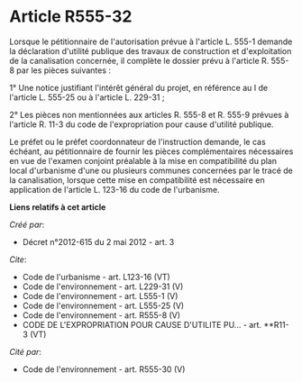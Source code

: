# Article R555-32

Lorsque le pétitionnaire de l'autorisation prévue à l'article L. 555-1 demande la déclaration d'utilité publique des travaux
de construction et d'exploitation de la canalisation concernée, il complète le dossier prévu à l'article R. 555-8 par les
pièces suivantes : 

1° Une notice justifiant l'intérêt général du projet, en référence au I de l'article L. 555-25 ou à l'article L. 229-31 ; 

2° Les pièces non mentionnées aux articles R. 555-8 et R. 555-9 prévues à l'article R. 11-3 du code de l'expropriation pour
cause d'utilité publique. 

Le préfet ou le préfet coordonnateur de l'instruction demande, le cas échéant, au pétitionnaire de fournir les pièces
complémentaires nécessaires en vue de l'examen conjoint préalable à la mise en compatibilité du plan local d'urbanisme d'une
ou plusieurs communes concernées par le tracé de la canalisation, lorsque cette mise en compatibilité est nécessaire en
application de l'article L. 123-16 du code de l'urbanisme.

**Liens relatifs à cet article**

_Créé par_:

  - Décret n°2012-615 du 2 mai 2012 - art. 3

_Cite_:

  - Code de l'urbanisme - art. L123-16 (VT)
  - Code de l'environnement - art. L229-31 (V)
  - Code de l'environnement - art. L555-1 (V)
  - Code de l'environnement - art. L555-25 (V)
  - Code de l'environnement - art. R555-8 (V)
  - CODE DE L'EXPROPRIATION POUR CAUSE D'UTILITE PU... - art. **R11-3 (VT)

_Cité par_:

  - Code de l'environnement - art. R555-30 (V)
